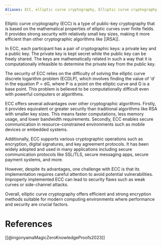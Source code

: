 ```yaml
---
Aliases: ECC, elliptic curve cryptography, Elliptic curve cryptography
---
```


Elliptic curve cryptography (ECC) is a type of public-key cryptography that is based on the mathematical properties of elliptic curves over finite fields. It provides strong security with relatively small key sizes, making it more efficient than other cryptographic algorithms like [[RSA]].

In ECC, each participant has a pair of cryptographic keys: a private key and a public key. The private key is kept secret while the public key can be freely shared. The keys are mathematically related in such a way that it is computationally infeasible to determine the private key from the public key.

The security of ECC relies on the difficulty of solving the elliptic curve discrete logarithm problem (ECDLP), which involves finding the value of 'd' in the equation P = dG, where P is a point on the elliptic curve and G is a base point. This problem is believed to be computationally difficult even with powerful computers or algorithms.

ECC offers several advantages over other cryptographic algorithms. Firstly, it provides equivalent or greater security than traditional algorithms like RSA with smaller key sizes. This means faster computations, less memory usage, and lower bandwidth requirements. Secondly, ECC enables secure communication in resource-constrained environments such as mobile devices or embedded systems.

Additionally, ECC supports various cryptographic operations such as encryption, digital signatures, and key agreement protocols. It has been widely adopted and used in many applications including secure communication protocols like SSL/TLS, secure messaging apps, secure payment systems, and more.

However, despite its advantages, one challenge with ECC is that its implementation requires careful attention to avoid potential vulnerabilities. Improperly implemented ECC can lead to security flaws such as weak curves or side-channel attacks.

Overall, elliptic curve cryptography offers efficient and strong encryption methods suitable for modern computing environments where performance and security are crucial factors.

# References

[[@ingonyamaMagicZeroKnowledgeProofs2023]]